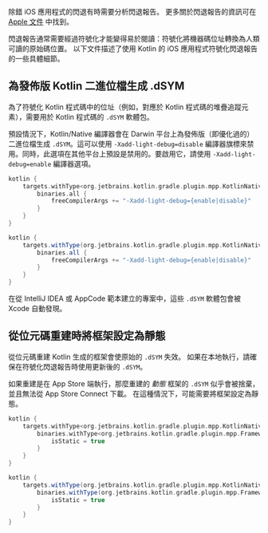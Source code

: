 [//]: # (title: 符號化 iOS 閃退報告)

除錯 iOS 應用程式的閃退有時需要分析閃退報告。
更多關於閃退報告的資訊可在 [Apple 文件](https://developer.apple.com/library/archive/technotes/tn2151/_index.html) 中找到。

閃退報告通常需要經過符號化才能變得易於閱讀：符號化將機器碼位址轉換為人類可讀的原始碼位置。
以下文件描述了使用 Kotlin 的 iOS 應用程式符號化閃退報告的一些具體細節。

## 為發佈版 Kotlin 二進位檔生成 .dSYM

為了符號化 Kotlin 程式碼中的位址（例如，對應於 Kotlin 程式碼的堆疊追蹤元素），需要用於 Kotlin 程式碼的 `.dSYM` 軟體包。

預設情況下，Kotlin/Native 編譯器會在 Darwin 平台上為發佈版（即優化過的）二進位檔生成 `.dSYM`。這可以使用 `-Xadd-light-debug=disable` 編譯器旗標來禁用。同時，此選項在其他平台上預設是禁用的。要啟用它，請使用 `-Xadd-light-debug=enable` 編譯器選項。

<tabs group="build-script">
<tab title="Kotlin" group-key="kotlin">

```kotlin
kotlin {
    targets.withType<org.jetbrains.kotlin.gradle.plugin.mpp.KotlinNativeTarget> {
        binaries.all {
            freeCompilerArgs += "-Xadd-light-debug={enable|disable}"
        }
    }
}
```

</tab>
<tab title="Groovy" group-key="groovy">

```groovy
kotlin {
    targets.withType(org.jetbrains.kotlin.gradle.plugin.mpp.KotlinNativeTarget) {
        binaries.all {
            freeCompilerArgs += "-Xadd-light-debug={enable|disable}"
        }
    }
}
```

</tab>
</tabs>

在從 IntelliJ IDEA 或 AppCode 範本建立的專案中，這些 `.dSYM` 軟體包會被 Xcode 自動發現。

## 從位元碼重建時將框架設定為靜態

從位元碼重建 Kotlin 生成的框架會使原始的 `.dSYM` 失效。
如果在本地執行，請確保在符號化閃退報告時使用更新後的 `.dSYM`。

如果重建是在 App Store 端執行，那麼重建的 *動態* 框架的 `.dSYM` 似乎會被捨棄，並且無法從 App Store Connect 下載。
在這種情況下，可能需要將框架設定為靜態。

<tabs group="build-script">
<tab title="Kotlin" group-key="kotlin">

```kotlin
kotlin {
    targets.withType<org.jetbrains.kotlin.gradle.plugin.mpp.KotlinNativeTarget> {
        binaries.withType<org.jetbrains.kotlin.gradle.plugin.mpp.Framework> {
            isStatic = true
        }
    }
}
```

</tab>
<tab title="Groovy" group-key="groovy">

```groovy
kotlin {
    targets.withType(org.jetbrains.kotlin.gradle.plugin.mpp.KotlinNativeTarget) {
        binaries.withType(org.jetbrains.kotlin.gradle.plugin.mpp.Framework) {
            isStatic = true
        }
    }
}
```

</tab>
</tabs>